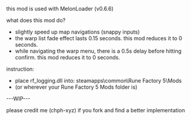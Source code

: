 this mod is used with MelonLoader (v0.6.6)

what does this mod do?
- slightly speed up map navigations (snappy inputs)
- the warp list fade effect lasts 0.15 seconds. this mod reduces it to 0 seconds.
- while navigating the warp menu, there is a 0.5s delay before hitting confirm. this mod reduces it to 0 seconds.

instruction:
- place rf_logging.dll into: steamapps\common\Rune Factory 5\Mods
- (or wherever your Rune Factory 5 Mods folder is)

---WIP---

please credit me (chph-xyz) if you fork and find a better implementation
